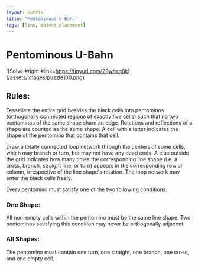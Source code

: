 ```yaml
---
layout: puzzle
title: "Pentominous U-Bahn"
tags: [line, object placement]
---
```


# Pentominous U-Bahn

![Solve #right #link=https://tinyurl.com/29whsq8k](/assets/images/puzzle100.png)

## Rules:

Tessellate the entire grid besides the black cells into pentominos (orthogonally connected regions of exactly five cells) such that no two pentominos of the same shape share an edge. Rotations and reflections of a shape are counted as the same shape. A cell with a letter indicates the shape of the pentomino that contains that cell.

Draw a totally connected loop network through the centers of some cells, which may branch or turn, but may not have any dead ends. A clue outside the grid indicates how many times the corresponding line shape (i.e. a cross, branch, straight line, or turn) appears in the corresponding row or column, irrespective of the line shape's rotation. The loop network may enter the black cells freely.

Every pentomino must satisfy one of the two following conditions:

### One Shape:

All non-empty cells within the pentomino must be the same line shape. Two pentominos satisfying this condition may never be orthogonally adjacent.

### All Shapes:

The pentomino must contain one turn, one straight, one branch, one cross, and one empty cell. 
